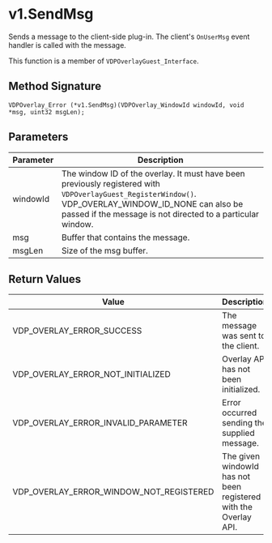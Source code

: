 # v1.SendMsg 

Sends a message to the client-side plug-in. The client's `OnUserMsg` event handler is called with the message.

This function is a member of `VDPOverlayGuest_Interface`.

## Method Signature
```
VDPOverlay_Error (*v1.SendMsg)(VDPOverlay_WindowId windowId, void *msg, uint32 msgLen);
```

## Parameters

| Parameter | Description |
| --------- | ----------- |
| windowId | The window ID of the overlay. It must have been previously registered with `VDPOverlayGuest_RegisterWindow()`. VDP_OVERLAY_WINDOW_ID_NONE can also be passed if the message is not directed to a particular window. |
| msg | Buffer that contains the message. |
| msgLen | Size of the msg buffer. |

## Return Values

| Value | Description |
| ----- | ----------- |
| VDP_OVERLAY_ERROR_SUCCESS | The message was sent to the client. |
| VDP_OVERLAY_ERROR_NOT_INITIALIZED | Overlay API has not been initialized. |
| VDP_OVERLAY_ERROR_INVALID_PARAMETER | Error occurred sending the supplied message. |
| VDP_OVERLAY_ERROR_WINDOW_NOT_REGISTERED | The given windowId has not been registered with the Overlay API. |


